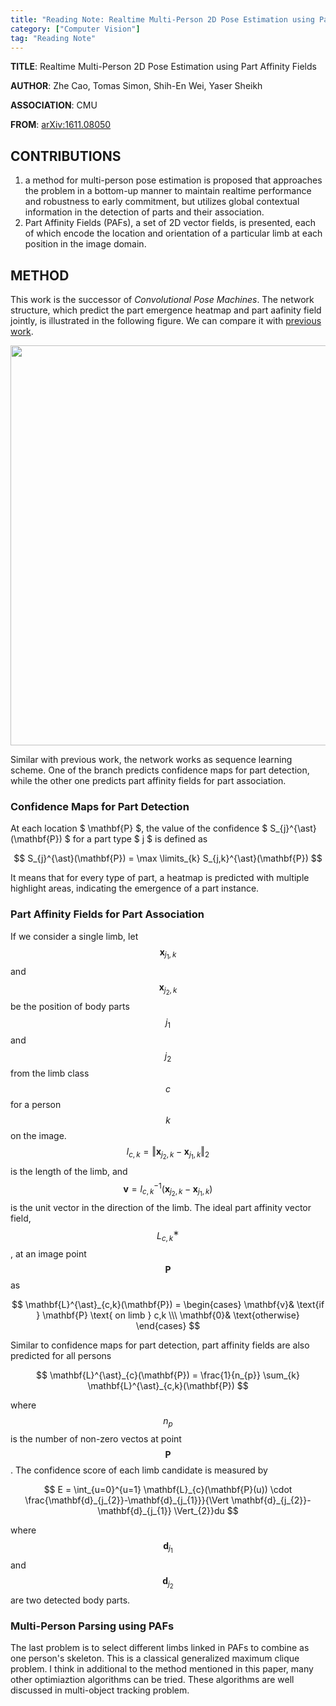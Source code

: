 ```yaml
---
title: "Reading Note: Realtime Multi-Person 2D Pose Estimation using Part Affinity Fields"
category: ["Computer Vision"]
tag: "Reading Note"
---
```


**TITLE**: Realtime Multi-Person 2D Pose Estimation using Part Affinity Fields

**AUTHOR**: Zhe Cao, Tomas Simon, Shih-En Wei, Yaser Sheikh

**ASSOCIATION**: CMU

**FROM**: [arXiv:1611.08050](https://arxiv.org/abs/1611.08050)

## CONTRIBUTIONS ##

1. a method for multi-person pose estimation is proposed that approaches the problem in a bottom-up manner to maintain realtime performance and robustness to early commitment, but utilizes global contextual information in the detection of parts and their association.
2. Part Affinity Fields (PAFs), a set of 2D vector fields, is presented, each of which encode the location and orientation of a particular limb at each position in the image domain.

## METHOD ##

This work is the successor of *Convolutional Pose Machines*. The network structure, which predict the part emergence heatmap and part aafinity field jointly, is illustrated in the following figure. We can compare it with [previous work](http://joshua881228.webfactional.com/blog_reading-note-convolutional-pose-machines_187/).

<img class="img-responsive center-block" src="https://raw.githubusercontent.com/joshua19881228/my_blogs/master/Computer_Vision/Reading_Note/figures/PAF.jpg" alt="" width="640"/>

Similar with previous work, the network works as sequence learning scheme. One of the branch predicts confidence maps for part detection, while the other one predicts part affinity fields for part association.

### Confidence Maps for Part Detection ###

At each location $ \mathbf{P} $, the value of the confidence $ S_{j}^{\ast}(\mathbf{P}) $ for a part type $ j $ is defined as

$$ S_{j}^{\ast}(\mathbf{P}) = \max \limits_{k} S_{j,k}^{\ast}(\mathbf{P}) $$

It means that for every type of part, a heatmap is predicted with multiple highlight areas, indicating the emergence of a part instance.

### Part Affinity Fields for Part Association ###

If we consider a single limb, let $$ \mathbf{x}_{j_1,k} $$ and $$ \mathbf{x}_{j_{2},k} $$ be the position of body parts $$ j_{1} $$ and $$ j_{2} $$ from the limb class $$ c $$ for a person $$ k $$ on the image. $$ l_{c,k} = \Vert \mathbf{x}_{j_{2},k} - \mathbf{x}_{j_{1},k} \Vert_{2} $$ is the length of the limb, and $$ \mathbf{v} = l^{−1}_{c,k}(\mathbf{x}_{j_{2},k} - \mathbf{x}_{j_{1},k}) $$ is the unit vector in the direction of the limb. The ideal part affinity vector field, $$ L^{∗}_{c,k} $$, at an image point $$ \mathbf{P} $$ as

$$ \mathbf{L}^{\ast}_{c,k}(\mathbf{P}) = \begin{cases}
\mathbf{v}& \text{if } \mathbf{P} \text{ on limb } c,k \\\
\mathbf{0}& \text{otherwise}
\end{cases} $$

Similar to confidence maps for part detection, part affinity fields are also predicted for all persons

$$ \mathbf{L}^{\ast}_{c}(\mathbf{P}) = \frac{1}{n_{p}} \sum_{k} \mathbf{L}^{\ast}_{c,k}(\mathbf{P}) $$

where $$n_{p}$$ is the number of non-zero vectos at point $$\mathbf{P}$$. The confidence score of each limb candidate is measured by 

$$ E = \int_{u=0}^{u=1} \mathbf{L}_{c}(\mathbf{P}(u)) \cdot \frac{\mathbf{d}_{j_{2}}-\mathbf{d}_{j_{1}}}{\Vert \mathbf{d}_{j_{2}}-\mathbf{d}_{j_{1}} \Vert_{2}}du $$

where $$\mathbf{d}_{j_{1}}$$ and $$\mathbf{d}_{j_{2}}$$ are two detected body parts.

### Multi-Person Parsing using PAFs ###

The last problem is to select different limbs linked in PAFs to combine as one person's skeleton. This is a classical generalized maximum clique problem. I think in additional to the method mentioned in this paper, many other optimiaztion algorithms can be tried. These algorithms are well discussed in multi-object tracking problem.